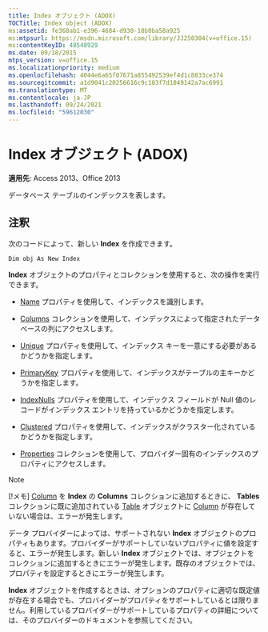 ```yaml
---
title: Index オブジェクト (ADOX)
TOCTitle: Index object (ADOX)
ms:assetid: fe368ab1-e396-4684-d930-18b0ba58a925
ms:mtpsurl: https://msdn.microsoft.com/library/JJ250304(v=office.15)
ms:contentKeyID: 48548929
ms.date: 09/18/2015
mtps_version: v=office.15
ms.localizationpriority: medium
ms.openlocfilehash: 4044e6a65f07671a855492539ef4d1c8833ce374
ms.sourcegitcommit: a1d9041c20256616c9c183f7d1049142a7ac6991
ms.translationtype: MT
ms.contentlocale: ja-JP
ms.lasthandoff: 09/24/2021
ms.locfileid: "59612030"
---
```

# <a name="index-object-adox"></a>Index オブジェクト (ADOX)

**適用先**: Access 2013、Office 2013

データベース テーブルのインデックスを表します。

## <a name="remarks"></a>注釈

次のコードによって、新しい **Index** を作成できます。

`Dim obj As New Index`

**Index** オブジェクトのプロパティとコレクションを使用すると、次の操作を実行できます。

- [Name](name-property-adox.md) プロパティを使用して、インデックスを識別します。

- [Columns](columns-collection-adox.md) コレクションを使用して、インデックスによって指定されたデータベースの列にアクセスします。

- [Unique](unique-property-adox.md) プロパティを使用して、インデックス キーを一意にする必要があるかどうかを指定します。

- [PrimaryKey](primarykey-property-adox.md) プロパティを使用して、インデックスがテーブルの主キーかどうかを指定します。

- [IndexNulls](indexnulls-property-adox.md) プロパティを使用して、インデックス フィールドが Null 値のレコードがインデックス エントリを持っているかどうかを指定します。

- [Clustered](clustered-property-adox.md) プロパティを使用して、インデックスがクラスター化されているかどうかを指定します。

- [Properties](properties-collection-ado.md) コレクションを使用して、プロバイダー固有のインデックスのプロパティにアクセスします。


> [!NOTE]
> [!メモ] [Column](column-object-adox.md) を **Index** の **Columns** コレクションに追加するときに、 **Tables** コレクションに既に追加されている [Table](table-object-adox.md) オブジェクトに [Column](tables-collection-adox.md) が存在していない場合は、エラーが発生します。

データ プロバイダーによっては、サポートされない **Index** オブジェクトのプロパティもあります。プロバイダーがサポートしていないプロパティに値を設定すると、エラーが発生します。新しい **Index** オブジェクトでは、オブジェクトをコレクションに追加するときにエラーが発生します。既存のオブジェクトでは、プロパティを設定するときにエラーが発生します。

**Index** オブジェクトを作成するときは、オプションのプロパティに適切な既定値が存在する場合でも、プロバイダーがプロパティをサポートしているとは限りません。利用しているプロバイダーがサポートしているプロパティの詳細については、そのプロバイダーのドキュメントを参照してください。

